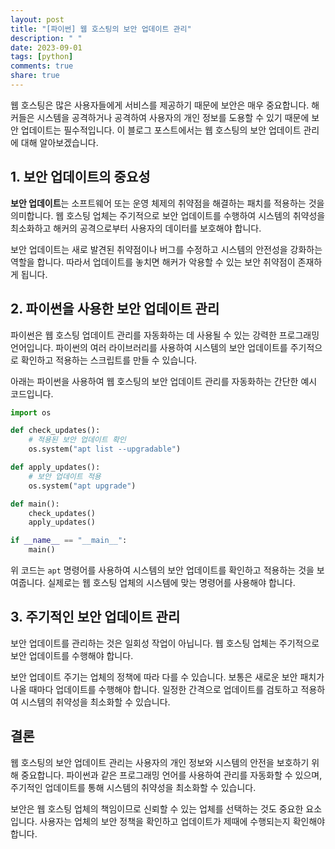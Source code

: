 ```yaml
---
layout: post
title: "[파이썬] 웹 호스팅의 보안 업데이트 관리"
description: " "
date: 2023-09-01
tags: [python]
comments: true
share: true
---
```


웹 호스팅은 많은 사용자들에게 서비스를 제공하기 때문에 보안은 매우 중요합니다. 해커들은 시스템을 공격하거나 공격하여 사용자의 개인 정보를 도용할 수 있기 때문에 보안 업데이트는 필수적입니다. 이 블로그 포스트에서는 웹 호스팅의 보안 업데이트 관리에 대해 알아보겠습니다.

## 1. 보안 업데이트의 중요성

**보안 업데이트**는 소프트웨어 또는 운영 체제의 취약점을 해결하는 패치를 적용하는 것을 의미합니다. 웹 호스팅 업체는 주기적으로 보안 업데이트를 수행하여 시스템의 취약성을 최소화하고 해커의 공격으로부터 사용자의 데이터를 보호해야 합니다.

보안 업데이트는 새로 발견된 취약점이나 버그를 수정하고 시스템의 안전성을 강화하는 역할을 합니다. 따라서 업데이트를 놓치면 해커가 악용할 수 있는 보안 취약점이 존재하게 됩니다.

## 2. 파이썬을 사용한 보안 업데이트 관리

파이썬은 웹 호스팅 업데이트 관리를 자동화하는 데 사용될 수 있는 강력한 프로그래밍 언어입니다. 파이썬의 여러 라이브러리를 사용하여 시스템의 보안 업데이트를 주기적으로 확인하고 적용하는 스크립트를 만들 수 있습니다.

아래는 파이썬을 사용하여 웹 호스팅의 보안 업데이트 관리를 자동화하는 간단한 예시 코드입니다.

```python
import os

def check_updates():
    # 적용된 보안 업데이트 확인
    os.system("apt list --upgradable")

def apply_updates():
    # 보안 업데이트 적용
    os.system("apt upgrade")

def main():
    check_updates()
    apply_updates()

if __name__ == "__main__":
    main()
```

위 코드는 `apt` 명령어를 사용하여 시스템의 보안 업데이트를 확인하고 적용하는 것을 보여줍니다. 실제로는 웹 호스팅 업체의 시스템에 맞는 명령어를 사용해야 합니다.

## 3. 주기적인 보안 업데이트 관리

보안 업데이트를 관리하는 것은 일회성 작업이 아닙니다. 웹 호스팅 업체는 주기적으로 보안 업데이트를 수행해야 합니다.

보안 업데이트 주기는 업체의 정책에 따라 다를 수 있습니다. 보통은 새로운 보안 패치가 나올 때마다 업데이트를 수행해야 합니다. 일정한 간격으로 업데이트를 검토하고 적용하여 시스템의 취약성을 최소화할 수 있습니다.

## 결론

웹 호스팅의 보안 업데이트 관리는 사용자의 개인 정보와 시스템의 안전을 보호하기 위해 중요합니다. 파이썬과 같은 프로그래밍 언어를 사용하여 관리를 자동화할 수 있으며, 주기적인 업데이트를 통해 시스템의 취약성을 최소화할 수 있습니다.

보안은 웹 호스팅 업체의 책임이므로 신뢰할 수 있는 업체를 선택하는 것도 중요한 요소입니다. 사용자는 업체의 보안 정책을 확인하고 업데이트가 제때에 수행되는지 확인해야 합니다.
